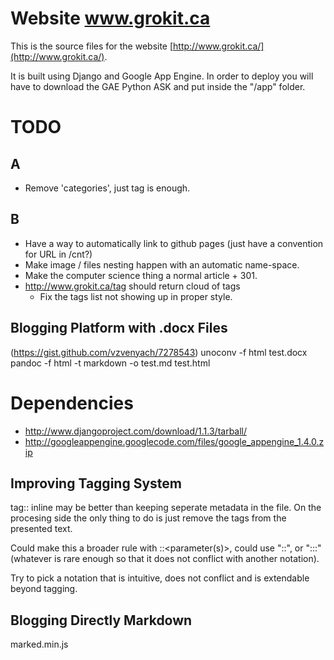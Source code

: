 
# Website www.grokit.ca

This is the source files for the website [http://www.grokit.ca/](http://www.grokit.ca/).

It is built using Django and Google App Engine. In order to deploy you will have to download the GAE Python ASK and put inside the "/app" folder.

# TODO

## A

- Remove 'categories', just tag is enough.

## B

- Have a way to automatically link to github pages (just have a convention for URL in /cnt?)
- Make image / files nesting happen with an automatic name-space.
- Make the computer science thing a normal article + 301.
- http://www.grokit.ca/tag should return cloud of tags
  - Fix the tags list not showing up in proper style.

## Blogging Platform with .docx Files

(https://gist.github.com/vzvenyach/7278543)
unoconv -f html test.docx
pandoc -f html -t markdown -o test.md test.html

# Dependencies

- http://www.djangoproject.com/download/1.1.3/tarball/
- http://googleappengine.googlecode.com/files/google_appengine_1.4.0.zip

## Improving Tagging System

tag::<tag> inline may be better than keeping seperate metadata in the file.
On the procesing side the only thing to do is just remove the tags from the presented text.

Could make this a broader rule with <action>::<parameter(s)>, could use "::", or ":::" (whatever is rare enough so that it does not conflict with another notation).

Try to pick a notation that is intuitive, does not conflict and is extendable beyond tagging.

## Blogging Directly Markdown

marked.min.js

